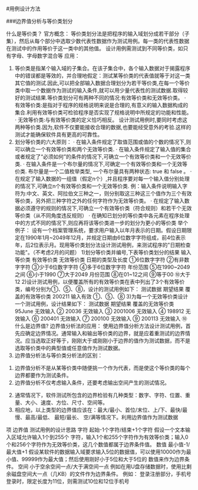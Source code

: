 #用例设计方法

###边界值分析与等价类划分

什么是等价类？
官方概念：
等价类划分法是把程序的输入域划分成若干部分（子集），然后从每个部分中选取少数代表性数据作为测试用例。每一类的代表性数据在测试中的作用等价于这一类中的其他值。
设计用例需测试到不同等价类，如只有字母、字母数字混合等
应用：
1. 等价类是指某个输入域的子集合。在该子集合中，各个输入数据对于揭露程序中的错误都是等效的，并合理地假定：测试某等价类的代表值就等于对这一类其它值的测试.因此,可以把全部输入数据合理划分为若干等价类,在每一个等价类中取一个数据作为测试的输入条件,就可以用少量代表性的测试数据.取得较好的测试结果.等价类划分可有两种不同的情况:有效等价类和无效等价类。
· 有效等价类:是指对于程序的规格说明来说是合理的,有意义的输入数据构成的集合.利用有效等价类可检验程序是否实现了规格说明中所规定的功能和性能。
· 无效等价类:与有效等价类的定义恰巧相反。
设计测试用例时,要同时考虑这两种等价类.因为,软件不仅要能接收合理的数据,也要能经受意外的考验.这样的测试才能确保软件具有更高的可靠性。
2. 划分等价类的六大原则：
· 在输入条件规定了取值范围或值的个数的情况下,则可以确立一个有效等价类和两个无效等价类.
· 在输入条件规定了输入值的集合或者规定了“必须如何”的条件的情况下,可确立一个有效等价类和一个无效等价类.
· 在输入条件是一个布尔量的情况下,可确定一个有效等价类和一个无效等价类. 布尔量是一个二值枚举类型, 一个布尔量具有两种状态: true 和 false 。
· 在规定了输入数据的一组值（假定n个）,并且程序要对每一个输入值分别处理的情况下,可确立n个有效等价类和一个无效等价类.
例：输入条件说明输入字符为:中文、英文、阿拉伯文三种之一，则分别取这三种这三个值作为三个有效等价类，另外把三种字符之外的任何字符作为无效等价类。
· 在规定了输入数据必须遵守的规则的情况下,可确立一个有效等价类（符合规则）和若干个无效等价类（从不同角度违反规则）
· 在确知已划分的等价类中各元素在程序处理中的方式不同的情况下,则应再将该等价类进一步的划分为更小的等价类
举个例子：
设有一个档案管理系统，要求用户输入以年月表示的日期。假设日期限定在1990年1月~2049年12月，并规定日期由6位数字字符组成，前4位表示年，后2位表示月。现用等价类划分法设计测试用例，来测试程序的"日期检查功能"。（不考虑2月的问题）
1)划分等价类并编号,下表等价类划分的结果
输入等价类	有效等价类	无效等价类
日期的类型及长度	①6位数字字符	②有非数字字符
③少于6位数字字符
④多于6位数字字符
年份范围	⑤在1990~2049之间	⑥小于1990
⑦大于2049
月份范围	⑧在01~12之间	⑨等于00
⑩大于12
2)设计测试用例，以便覆盖所有的有效等价类在表中列出了3个有效等价类，编号分别为①、⑤、⑧，设计的测试用例如下：
测试数据 期望结果 覆盖的有效等价类
200211 输入有效 ①、⑤、⑧
3)为每一个无效等价类设计一个测试用例，设计结果如下：
测试数据 期望结果 覆盖的无效等价类
95June    无效输入 ②
20036     无效输入 ③
2001006 无效输入 ④
198912   无效输入 ⑥
200401   无效输入 ⑦
200100   无效输入 ⑨
200113   无效输入 ⑩
什么是边界值?
边界值分析法的应用：
使用边界值分析方法设计测试用例，首先应确定边界情况。通常输入和输出等价类的边界，就是应着重测试的边界情况。应当选取正好等于，刚刚大于或刚刚小于边界的值作为测试数据，而不是选取等价类中的典型值或任意值作为测试数据。
1. 边界值分析法与等价类分析法的区别：
1) 边界值分析不是从某等价类中随便挑一个作为代表，而是使这个等价类的每个边界都要作为测试条件。
2) 边界值分析不仅考虑输入条件，还要考虑输出空间产生的测试情况。
2. 通常情况下，软件测试所包含的边界检验有几种类型：数字、字符、位置、重量、大小、速度、方位、尺寸、空间等。
3. 相应地，以上类型的边界值应该在：最大/最小、首位/末位、上/下、最快/最慢、最高/最低、 最短/最长、 空/满等情况下。利用边界值作为测试数据

项	边界值	测试用例的设计思路
字符	起始-1个字符/结束+1个字符	假设一个文本输入区域允许输入1个到255个 字符，输入1个和255个字符作为有效等价类；输入0个和256个字符作为无效等价类，这几个数值都属于边界条件值。
数值	最小值-1/最大值+1	假设某软件的数据输入域要求输入5位的数据值，可以使用10000作为最小值、99999作为最大值；然后使用刚好小于5位和大于5位的 数值来作为边界条件。
空间	小于空余空间一点/大于满空间一点	例如在用U盘存储数据时，使用比剩余磁盘空间大一点（几KB）的文件作为边界条件。
例如：
登录注册部分，手机号登录时，限定长度为11位，则需测试10位和12位手机号
